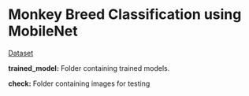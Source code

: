 # Monkey Breed Classification using MobileNet

<a href="https://www.kaggle.com/slothkong/10-monkey-species" target="_blank">Dataset</a>

<b>trained_model:</b> Folder containing trained models.

<b>check:</b> Folder containing images for testing


